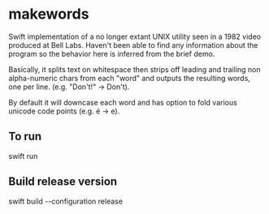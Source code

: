 # makewords

Swift implementation of a no longer extant UNIX utility seen in a 1982 video
produced at Bell Labs. Haven't been able to find any information about the
program so the behavior here is inferred from the brief demo.

Basically, it splits text on whitespace then strips off leading and trailing
non alpha-numeric chars from each "word" and outputs the resulting words, 
one per line. (e.g. "Don't!" -> Don't).

By default it will downcase each word and has option to fold various unicode
code points (e.g. é -> e).


## To run
swift run

## Build release version
swift build --configuration release